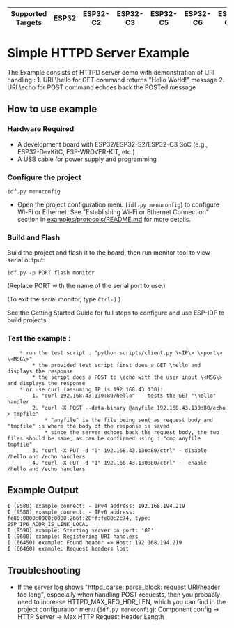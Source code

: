 | Supported Targets | ESP32 | ESP32-C2 | ESP32-C3 | ESP32-C5 | ESP32-C6 | ESP32-C61 | ESP32-H2 | ESP32-P4 | ESP32-S2 | ESP32-S3 |
| ----------------- | ----- | -------- | -------- | -------- | -------- | --------- | -------- | -------- | -------- | -------- |

# Simple HTTPD Server Example

The Example consists of HTTPD server demo with demonstration of URI handling :
    1. URI \hello for GET command returns "Hello World!" message
    2. URI \echo for POST command echoes back the POSTed message

## How to use example

### Hardware Required

* A development board with ESP32/ESP32-S2/ESP32-C3 SoC (e.g., ESP32-DevKitC, ESP-WROVER-KIT, etc.)
* A USB cable for power supply and programming

### Configure the project

```
idf.py menuconfig
```
* Open the project configuration menu (`idf.py menuconfig`) to configure Wi-Fi or Ethernet. See "Establishing Wi-Fi or Ethernet Connection" section in [examples/protocols/README.md](../../README.md) for more details.

### Build and Flash

Build the project and flash it to the board, then run monitor tool to view serial output:

```
idf.py -p PORT flash monitor
```

(Replace PORT with the name of the serial port to use.)

(To exit the serial monitor, type ``Ctrl-]``.)

See the Getting Started Guide for full steps to configure and use ESP-IDF to build projects.

### Test the example :
        * run the test script : "python scripts/client.py \<IP\> \<port\> \<MSG\>"
            * the provided test script first does a GET \hello and displays the response
            * the script does a POST to \echo with the user input \<MSG\> and displays the response
        * or use curl (assuming IP is 192.168.43.130):
            1. "curl 192.168.43.130:80/hello"  - tests the GET "\hello" handler
            2. "curl -X POST --data-binary @anyfile 192.168.43.130:80/echo > tmpfile"
                * "anyfile" is the file being sent as request body and "tmpfile" is where the body of the response is saved
                * since the server echoes back the request body, the two files should be same, as can be confirmed using : "cmp anyfile tmpfile"
            3. "curl -X PUT -d "0" 192.168.43.130:80/ctrl" - disable /hello and /echo handlers
            4. "curl -X PUT -d "1" 192.168.43.130:80/ctrl" -  enable /hello and /echo handlers

## Example Output
```
I (9580) example_connect: - IPv4 address: 192.168.194.219
I (9580) example_connect: - IPv6 address: fe80:0000:0000:0000:266f:28ff:fe80:2c74, type: ESP_IP6_ADDR_IS_LINK_LOCAL
I (9590) example: Starting server on port: '80'
I (9600) example: Registering URI handlers
I (66450) example: Found header => Host: 192.168.194.219
I (66460) example: Request headers lost
```

## Troubleshooting
* If the server log shows "httpd_parse: parse_block: request URI/header too long", especially when handling POST requests, then you probably need to increase HTTPD_MAX_REQ_HDR_LEN, which you can find in the project configuration menu (`idf.py menuconfig`): Component config -> HTTP Server -> Max HTTP Request Header Length
